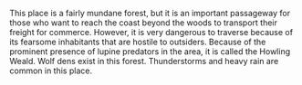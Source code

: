 This place is a fairly mundane forest, but it is an important passageway for those who want to reach the coast beyond the woods to transport their freight for commerce. However, it is very dangerous to traverse because of its fearsome inhabitants that are hostile to outsiders. Because of the prominent presence of lupine predators in the area, it is called the Howling Weald. Wolf dens exist in this forest. Thunderstorms and heavy rain are common in this place.